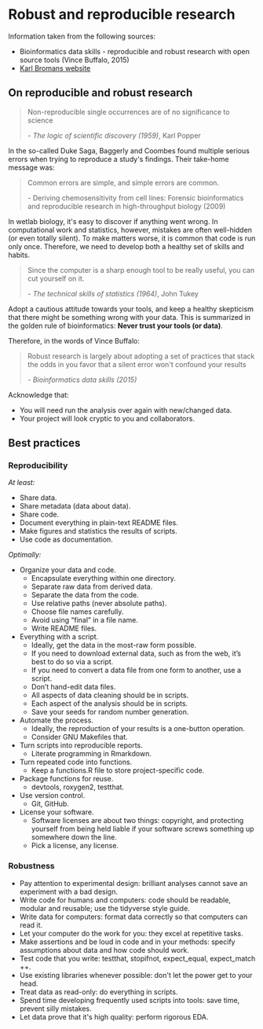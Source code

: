 # Robust and reproducible research

Information taken from the following sources:

- Bioinformatics data skills - reproducible and robust research with open source tools (Vince Buffalo, 2015)
- [Karl Bromans website](https://kbroman.org/)

## On reproducible and robust research

> Non-reproducible single occurrences are of no significance to science
>
> \- *The logic of scientific discovery (1959)*, Karl Popper

In the so-called Duke Saga, Baggerly and Coombes found multiple serious errors when trying to reproduce a study's findings. Their take-home message was:

> Common errors are simple, and simple errors are common.
>
> \- Deriving chemosensitivity from cell lines: Forensic bioinformatics and reproducible research in high-throughput biology (2009)

In wetlab biology, it's easy to discover if anything went wrong. In computational work and statistics, however, mistakes are often well-hidden (or even totally silent). To make matters worse, it is common that code is run only once. Therefore, we need to develop both a healthy set of skills and habits.

> Since the computer is a sharp enough tool to be really useful, you can cut yourself on it.
>
> \- *The technical skills of statistics (1964)*, John Tukey

Adopt a cautious attitude towards your tools, and keep a healthy skepticism that there might be something wrong with your data. This is summarized in the golden rule of bioinformatics: **Never trust your tools (or data)**.

Therefore, in the words of Vince Buffalo:

> Robust research is largely about adopting a set of practices that stack the odds in you favor that a silent error won't confound your results
>
> \- *Bioinformatics data skills (2015)*

Acknowledge that:

- You will need run the analysis over again with new/changed data.
- Your project will look cryptic to you and collaborators.

## Best practices

### Reproducibility

*At least:*

- Share data.
- Share metadata (data about data).
- Share code.
- Document everything in plain-text README files.
- Make figures and statistics the results of scripts.
- Use code as documentation.

*Optimally:*

- Organize your data and code.
  - Encapsulate everything within one directory.
  - Separate raw data from derived data.
  - Separate the data from the code.
  - Use relative paths (never absolute paths).
  - Choose file names carefully.
  - Avoid using “final” in a file name.
  - Write README files.
- Everything with a script.
  - Ideally, get the data in the most-raw form possible.
  - If you need to download external data, such as from the web, it’s best to do so via a script.
  - If you need to convert a data file from one form to another, use a script.
  - Don’t hand-edit data files.
  - All aspects of data cleaning should be in scripts.
  - Each aspect of the analysis should be in scripts.
  - Save your seeds for random number generation.
- Automate the process.
  - Ideally, the reproduction of your results is a one-button operation.
  - Consider GNU Makefiles that.
- Turn scripts into reproducible reports.
  - Literate programming in Rmarkdown.
- Turn repeated code into functions.
  - Keep a functions.R file to store project-specific code.
- Package functions for reuse.
  - devtools, roxygen2, testthat.
- Use version control.
  - Git, GitHub.
- License your software.
  - Software licenses are about two things: copyright, and protecting yourself from being held liable if your software screws something up somewhere down the line.
  - Pick a license, any license.

### Robustness

- Pay attention to experimental design: brilliant analyses cannot save an experiment with a bad design.
- Write code for humans and computers: code should be readable, modular and reusable; use the tidyverse style guide.
- Write data for computers: format data correctly so that computers can read it.
- Let your computer do the work for you: they excel at repetitive tasks.
- Make assertions and be loud in code and in your methods: specify assumptions about data and how code should work.
- Test code that you write: testthat, stopifnot, expect_equal, expect_match ++.
- Use existing libraries whenever possible: don't let the power get to your head.
- Treat data as read-only: do everything in scripts.
- Spend time developing frequently used scripts into tools: save time, prevent silly mistakes.
- Let data prove that it's high quality: perform rigorous EDA.

